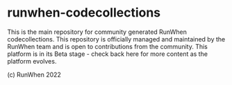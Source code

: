 # runwhen-codecollections
This is the main repository for community generated RunWhen codecollections. This repository is officially managed and maintained by the RunWhen team and is open to contributions from the community. This platform is in its Beta stage - check back here for more content as the platform evolves. 



(c) RunWhen 2022
